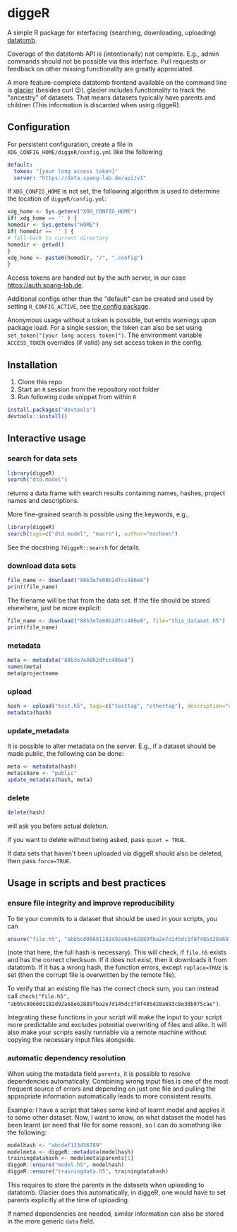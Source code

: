 # diggeR

A simple R package for interfacing (searching, downloading, uploading) [datatomb](https://gitlab.spang-lab.de/containers/datatomb/).

Coverage of the datatomb API is (intentionally) not complete. E.g., admin commands should not be possible via this interface. Pull requests or feedback on other missing functionality are greatly appreciated.

A more feature-complete datatomb frontend available on the command line is [glacier](https://gitlab.spang-lab.de/jsimeth/glacier) (besides curl 😉). glacier includes functionality to track the "ancestry" of datasets. That means datasets typically have parents and children (This information is discarded when using diggeR).

## Configuration

For persistent configuration, create a file in `XDG_CONFIG_HOME/diggeR/config.yml` like the following

``` yaml
default:
  token: "[your long access token]"
  server: "https://data.spang-lab.de/api/v1"
```

If `XDG_CONFIG_HOME` is not set, the following algorithm is used to determine the location of `diggeR/config.yml`:

```R
xdg_home <- Sys.getenv("XDG_CONFIG_HOME")
if( xdg_home == '' ) {
homedir <- Sys.getenv("HOME")
if( homedir == '' ) {
# fall-back to current directory
homedir <- getwd()
}
xdg_home <- paste0(homedir, "/", ".config")
}
```

Access tokens are handed out by the auth server, in our case <https://auth.spang-lab.de>.

Additional configs other than the "default" can be created and used by setting `R_CONFIG_ACTIVE`, see [the config package](https://cran.r-project.org/web/packages/config/vignettes/introduction.html).

Anonymous usage without a token is possible, but emits warnings upon package load.
For a single session, the token can also be set using `set_token("[your long access token]")`.
The environment variable `ACCESS_TOKEN` overrides (if valid) any set access token in the config.

## Installation

1. Clone this repo
2. Start an `R` session from the repository root folder
3. Run following code snippet from within `R`
```R
install.packages("devtools")
devtools::install()
```

## Interactive usage

### search for data sets

``` R
library(diggeR)
search("dtd.model")
```
returns a data frame with search results containing names, hashes, project names and descriptions.

More fine-grained search is possible using the keywords, e.g.,
``` R
library(diggeR)
search(tags=c("dtd.model", "macro"), author="mschoen")
```
See the docstring `?diggeR::search` for details.

### download data sets

``` R
file_name <- download("88b3e7e08b2dfcc486e8")
print(file_name)
```
The filename will be that from the data set. If the file should be stored elsewhere, just be more explicit:
``` R
file_name <- download("88b3e7e08b2dfcc486e8", file="this_dataset.h5")
print(file_name)
```

### metadata

``` R
meta <- metadata("88b3e7e08b2dfcc486e8")
names(meta)
meta$projectname
```

### upload

``` R
hash <- upload("test.h5", tags=c("testtag", "othertag"), description="a long test description.", share="private")
metadata(hash)
```

### update_metadata

It is possible to alter metadata on the server. E.g., if a dataset should be made public, the following can be done:
``` R
meta <- metadata(hash)
meta$share <- "public"
update_metadata(hash, meta)
```

### delete

``` R
delete(hash)
```
will ask you before actual deletion.

If you want to delete without being asked, pass `quiet = TRUE`.

If data sets that haven't been uploaded via diggeR should also be deleted, then pass `force=TRUE`.

## Usage in scripts and best practices

### ensure file integrity and improve reproducibility
To tie your commits to a dataset that should be used in your scripts, you can
``` R
ensure("file.h5", "abb5c806601182d92a68e62889fba2e7d145dc3f8f485d28a693c8e3db975cae")
```
(note that here, the full hash is necessary). This will check, if `file.h5` exists and has the correct checksum. If it does not exist, then it downloads it from datatomb. If it has a wrong hash, the function errors, except `replace=TRUE` is set (then the corrupt file is overwritten by the remote file).

To verify that an existing file has the correct check sum, you can instead call `check("file.h5", "abb5c806601182d92a68e62889fba2e7d145dc3f8f485d28a693c8e3db975cae")`.

Integrating these functions in your script will make the input to your script more predictable and excludes potential overwriting of files and alike. It will also make your scripts easily runnable via a remote machine without copying the necessary input files alongside.

### automatic dependency resolution
When using the metadata field `parents`, it is possible to resolve dependencies automatically. Combining wrong input files is one of the most frequent source of errors and depending on just one file and pulling the appropriate information automatically leads to more consistent results.

Example: I have a script that takes some kind of learnt model and applies it to some other dataset. Now, I want to know, on what dataset the model has been learnt (or need that file for some reason), so I can do something like the following:

``` R
modelhash <- "abcdef123456789"
modelmeta <- diggeR::metadata(modelhash)
trainingdatahash <- modelmeta$parents[1]
diggeR::ensure("model.h5", modelhash)
diggeR::ensure("trainingdata.h5", trainingdatahash)
```

This requires to store the parents in the datasets when uploading to datatomb. Glacier does this automatically, in diggeR, one would have to set parents explicitly at the time of uploading.

If named dependencies are needed, similar information can also be stored in the more generic `data` field.


